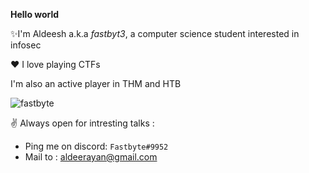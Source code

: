 **Hello world**

✨I'm Aldeesh a.k.a _fastbyt3_, a computer science student interested in infosec

❤ I love playing CTFs 

I'm also an active player in THM and HTB

![fastbyte](https://www.hackthebox.eu/badge/image/348592)


✌ Always open for intresting talks : 
  - Ping me on discord: `Fastbyte#9952` 
  - Mail to : aldeerayan@gmail.com 

<!---
Fastbyt3/Fastbyt3 is a ✨ special ✨ repository because its `README.md` (this file) appears on your GitHub profile.
You can click the Preview link to take a look at your changes.
--->
